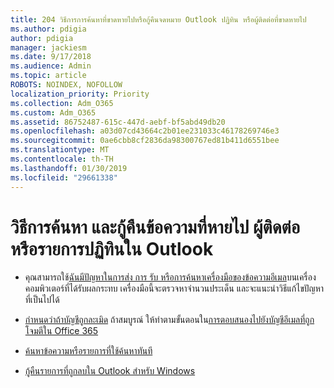 ```yaml
---
title: 204 วิธีการการค้นหาที่ขาดหายไปหรือกู้คืนจดหมาย Outlook ปฏิทิน หรือผู้ติดต่อที่ขาดหายไป
ms.author: pdigia
author: pdigia
manager: jackiesm
ms.date: 9/17/2018
ms.audience: Admin
ms.topic: article
ROBOTS: NOINDEX, NOFOLLOW
localization_priority: Priority
ms.collection: Adm_O365
ms.custom: Adm_O365
ms.assetid: 86752487-615c-447d-aebf-bf5abd49db20
ms.openlocfilehash: a03d07cd43664c2b01ee231033c46178269746e3
ms.sourcegitcommit: 0ae6cbb8cf2836da98300767ed81b411d6551bee
ms.translationtype: MT
ms.contentlocale: th-TH
ms.lasthandoff: 01/30/2019
ms.locfileid: "29661338"
---
```

# <a name="how-to-find-and-recover-missing-messages-contacts-or-calendar-items-in-outlook"></a>วิธีการค้นหา และกู้คืนข้อความที่หายไป ผู้ติดต่อ หรือรายการปฏิทินใน Outlook

- คุณสามารถใช้[ฉันมีปัญหาในการส่ง การ รับ หรือการค้นหาเครื่องมือของข้อความอีเมล](https://aka.ms/SaRA-OutlookSendReceive)บนเครื่องคอมพิวเตอร์ที่ได้รับผลกระทบ เครื่องมือนี้จะตรวจหาจำนวนประเด็น และจะแนะนำวิธีแก้ไขปัญหาที่เป็นไปได้ 
    
- [กำหนดว่าถ้าบัญชีถูกละเมิด](https://support.microsoft.com/help/2551603/how-to-determine-whether-your-office-365-account-has-been-compromised) ถ้าสมบูรณ์ ให้ทำตามขั้นตอนใน[การตอบสนองไปยังบัญชีอีเมลที่ถูกโจมตีใน Office 365](https://docs.microsoft.com/office365/enterprise/responding-to-a-compromised-email-account)
    
- [ค้นหาข้อความหรือรายการที่ใช้ค้นหาทันที](https://support.office.com/article/69748862-5976-47b9-98e8-ed179f1b9e4d)
    
- [กู้คืนรายการที่ถูกลบใน Outlook สำหรับ Windows](https://support.office.com/article/49e81f3c-c8f4-4426-a0b9-c0fd751d48ce)
    

